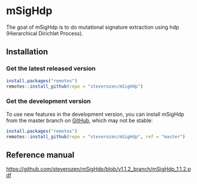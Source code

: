 
<!-- README.md is generated from README.Rmd. Please edit that file -->

# mSigHdp

The goal of mSigHdp is to do mutational signature extraction using hdp
(Hierarchical Dirichlet Process).

## Installation

### Get the latest released version

``` r
install.packages("remotes")
remotes::install_github(repo = "steverozen/mSigHdp")
```

### Get the development version

To use new features in the development version, you can install mSigHdp
from the master branch on [GitHub](https://github.com/), which may not
be stable:

``` r
install.packages("remotes")
remotes::install_github(repo = "steverozen/mSigHdp", ref = "master")
```

## Reference manual

<https://github.com/steverozen/mSigHdp/blob/v1.1.2_branch/mSigHdp_1.1.2.pdf>
